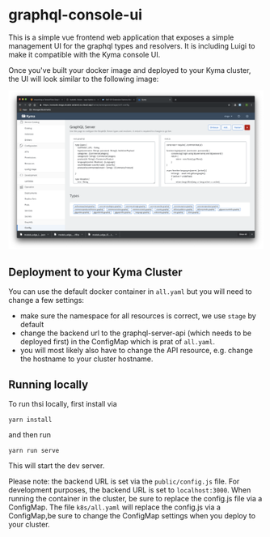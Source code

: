 # graphql-console-ui

This is a simple vue frontend web application that exposes a simple management UI for the graphql types and resolvers. It is including Luigi to make it compatible with the Kyma console UI. 

Once you've built your docker image and deployed to your Kyma cluster, the UI will look similar to the following image:

<img src="resources/ui2.png"/>

## Deployment to your Kyma Cluster
You can use the default docker container in `all.yaml` but you will need to change a few settings:
- make sure the namespace for all resources is correct, we use `stage` by default
- change the backend url to the graphql-server-api (which needs to be deployed first) in the ConfigMap which is prat of `all.yaml`. 
- you will most likely also have to change the API resource, e.g. change the hostname to your cluster hostname. 

## Running locally

To run thsi locally, first install via 

```
yarn install
```
and then run 

```
yarn run serve
```

This will start the dev server. 

Please note: the backend URL is set via the `public/config.js` file. For development purposes, the backend URL is set to `localhost:3000`. When running the container in the cluster, be sure to replace the config.js file via a ConfigMap. The file `k8s/all.yaml` will replace the config.js via a ConfigMap,be sure to change the ConfigMap settings when you deploy to your cluster. 